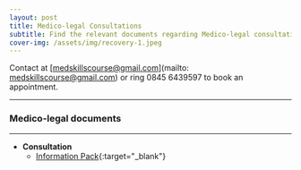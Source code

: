 ```yaml
---
layout: post
title: Medico-legal Consultations
subtitle: Find the relevant documents regarding Medico-legal consultations with Mr Raj across various locations and interests
cover-img: /assets/img/recovery-1.jpeg
---
```

Contact at [medskillscourse@gmail.com](mailto: medskillscourse@gmail.com) or ring 0845 6439597 to book an appointment. 
 
-----
### Medico-legal documents
-----
- **Consultation**
    - [Information Pack](../assets/docs/medico_legal_practice.docx){:target="_blank"}

